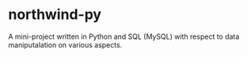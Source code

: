 # northwind-py
A mini-project written in Python and SQL (MySQL) with respect to data maniputalation on various aspects.
